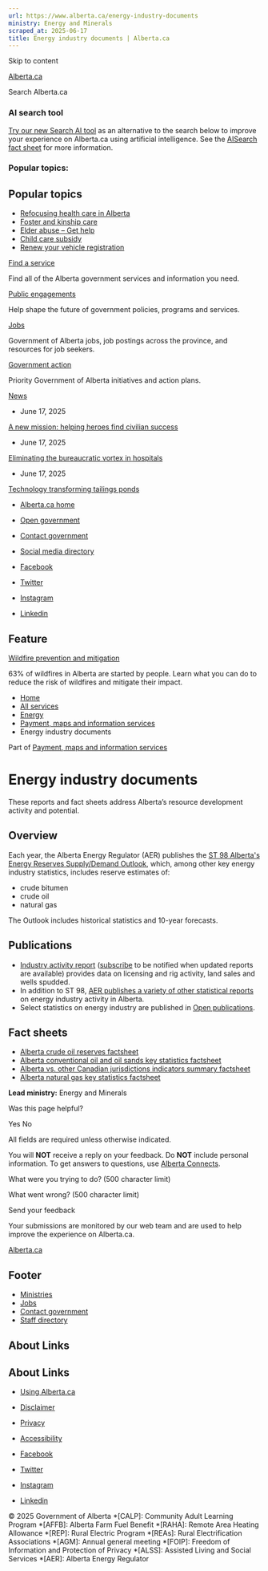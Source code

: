 ```yaml
---
url: https://www.alberta.ca/energy-industry-documents
ministry: Energy and Minerals
scraped_at: 2025-06-17
title: Energy industry documents | Alberta.ca
---
```


Skip to content

[ Alberta.ca ](/ "Home")

Search Alberta.ca

### AI search tool

[Try our new Search AI tool](//searchai.alberta.ca/) as an alternative to the search below to improve your experience on Alberta.ca using artificial intelligence. See the [AISearch fact sheet](/system/files/ti-searchai-on-alberta-ca.pdf) for more information.

### Popular topics:

## Popular topics

  * [Refocusing health care in Alberta](/refocusing-health-care-in-alberta)
  * [Foster and kinship care](/foster-and-kinship-care)
  * [Elder abuse – Get help](/get-help-elder-abuse)
  * [Child care subsidy](/child-care-subsidy)
  * [Renew your vehicle registration](/vehicle-registration-renewal)



[Find a service](/all-services)

Find all of the Alberta government services and information you need.

[Public engagements](/public-engagement)

Help shape the future of government policies, programs and services.

[Jobs](/find-a-job)

Government of Alberta jobs, job postings across the province, and resources for job seekers.

[Government action](/government-action)

Priority Government of Alberta initiatives and action plans.

[News](/news)

  * June 17, 2025

[A new mission: helping heroes find civilian success](https://www.alberta.ca/release.cfm?xID=93484F8D4F239-0C19-0C50-EE5C10A1AA7DAE94)

  * June 17, 2025

[Eliminating the bureaucratic vortex in hospitals](https://www.alberta.ca/release.cfm?xID=93483F686E9DD-DC45-057A-D2A880EADB182292)

  * June 17, 2025

[Technology transforming tailings ponds](https://www.alberta.ca/release.cfm?xID=93482F3A82391-952D-4BA8-4FA399D7A9C03AE9)




  * [Alberta.ca home](/government-of-alberta)
  * [Open government](/open-government-program)
  * [Contact government](https://www.alberta.ca/contact.cfm)
  * [Social media directory](/social-media-directory)



  * [Facebook](https://www.facebook.com/youralberta.ca/)
  * [Twitter](https://twitter.com/YourAlberta)
  * [Instagram](https://www.instagram.com/youralberta/)
  * [Linkedin](https://www.linkedin.com/company/government-of-alberta/)



## Feature

[Wildfire prevention and mitigation](/wildfire-prevention-and-mitigation)

63% of wildfires in Alberta are started by people. Learn what you can do to reduce the risk of wildfires and mitigate their impact.

  * [Home](/)
  * [All services](/all-services)
  * [Energy](/energy-topic)
  * [Payment, maps and information services](/payment-maps-and-information-services)
  * Energy industry documents



Part of [Payment, maps and information services](/payment-maps-and-information-services)

#  Energy industry documents

These reports and fact sheets address Alberta’s resource development activity and potential. 

## Overview

Each year, the Alberta Energy Regulator (AER) publishes the [ST 98 Alberta's Energy Reserves Supply/Demand Outlook](https://www.aer.ca/data-and-performance-reports/statistical-reports/alberta-energy-outlook-st98), which, among other key energy industry statistics, includes reserve estimates of:

  * crude bitumen
  * crude oil
  * natural gas



The Outlook includes historical statistics and 10-year forecasts.

## Publications

  * [Industry activity report](https://open.alberta.ca/publications/industry-activity-report) ([subscribe](/subscribe-to-energy-news-and-bulletins) to be notified when updated reports are available) provides data on licensing and rig activity, land sales and wells spudded.
  * In addition to ST 98, [AER publishes a variety of other statistical reports](https://www.aer.ca/providing-information/data-and-reports/statistical-reports) on energy industry activity in Alberta.
  * Select statistics on energy industry are published in [Open publications](https://open.alberta.ca/publications).



## Fact sheets

  * [Alberta crude oil reserves factsheet](https://open.alberta.ca/publications/alberta-crude-oil-reserves-factsheet)
  * [Alberta conventional oil and oil sands key statistics factsheet](https://open.alberta.ca/publications/alberta-conventional-oil-and-oil-sands-key-statistics-factsheet)
  * [Alberta vs. other Canadian jurisdictions indicators summary factsheet](https://open.alberta.ca/publications/alberta-vs-other-canadian-jurisdictions-indicators-summary-factsheet)
  * [Alberta natural gas key statistics factsheet](https://open.alberta.ca/publications/alberta-natural-gas-key-statistics-factsheet)



**Lead ministry:** Energy and Minerals

Was this page helpful?

Yes No

All fields are required unless otherwise indicated. 

You will **NOT** receive a reply on your feedback. Do **NOT** include personal information. To get answers to questions, use [Alberta Connects](https://www.alberta.ca/contact.cfm#forms). 

What were you trying to do? (500 character limit)

What went wrong? (500 character limit)

Send your feedback

Your submissions are monitored by our web team and are used to help improve the experience on Alberta.ca.

[Alberta.ca](/ "Home")

## Footer

  * [Ministries](/ministries)
  * [Jobs](/find-a-job)
  * [Contact government](/contact-government)
  * [Staff directory](/staff-directory.cfm)



## About Links

## About Links

  * [Using Alberta.ca](/usingthissite)
  * [Disclaimer](/disclaimer)
  * [Privacy](/privacystatement)
  * [Accessibility](/accessibility)



  * [Facebook](https://www.facebook.com/youralberta.ca/)
  * [Twitter](https://twitter.com/YourAlberta)
  * [Instagram](https://www.instagram.com/youralberta/)
  * [Linkedin](https://www.linkedin.com/company/government-of-alberta/)



© 2025 Government of Alberta 
  *[CALP]: Community Adult Learning Program
  *[AFFB]: Alberta Farm Fuel Benefit
  *[RAHA]: Remote Area Heating Allowance
  *[REP]: Rural Electric Program
  *[REAs]: Rural Electrification Associations
  *[AGM]: Annual general meeting
  *[FOIP]: Freedom of Information and Protection of Privacy
  *[ALSS]: Assisted Living and Social Services
  *[AER]: Alberta Energy Regulator
